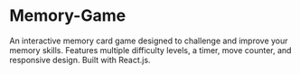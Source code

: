 # Memory-Game
An interactive memory card game designed to challenge and improve your memory skills. Features multiple difficulty levels, a timer, move counter, and responsive design. Built with React.js.
